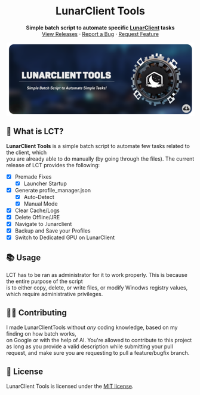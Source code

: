 <h1 align="center">
    LunarClient Tools
</h1>
<p align="center">
    <strong>Simple batch script to automate specific <a href="https://lunarclient.com">LunarClient</a> tasks</strong></br>
    <a href="https://github.com/Vaption/LunarClientTools/releases">View Releases</a>
    ·
    <a href="https://github.com/Vaption/LunarClientTools/issues">Report a Bug</a>
    ·
    <a href="https://github.com/Vaption/LunarClientTools/issues">Request Feature</a>

</p>
<p align="center">
    <a href=https://github.com/Vaption/LunarClientTools/releases><img align=center src=".github/images/lct_banner.png" width="900" alt="banner"></a></br>
</p>

  ## 💭 What is LCT?
  **LunarClient Tools** is a simple batch script to automate few tasks related to the client, which </br>you are already able to do manually (by going through the files). The current release of LCT provides the following: </br>
  - [x] Premade Fixes
      - [x] Launcher Startup
  - [x] Generate profile_manager.json
      - [x] Auto-Detect
      - [x] Manual Mode
  - [x] Clear Cache/Logs
  - [x] Delete Offline/JRE
  - [x] Navigate to .lunarclient
  - [x] Backup and Save your Profiles
  - [x] Switch to Dedicated GPU on LunarClient

  ## 📚 Usage
LCT has to be ran as administrator for it to work properly. This is because the entire purpose of the script</br>is to either copy, delete, or write files, or modify Winodws registry values, which require administrative privileges.

  ## 👨‍💻 Contributing
I made LunarClientTools without *any* coding knowledge, based on my finding on how batch works,</br>on Google or with the help of AI. You're allowed to contribute to this project as long as you provide a valid description while submitting your pull request, and make sure you are requesting to pull a feature/bugfix branch.

  ## 📝 License
LunarClient Tools is licensed under the <a href="https://github.com/Vaption/LunarClientTools/blob/main/LICENSE">MIT license</a>.
